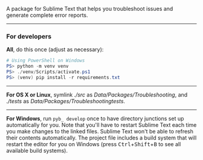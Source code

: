 A package for Sublime Text that helps you troubleshoot issues and generate complete error reports.

---

### For developers

**All**, do this once (adjust as necessary):

```powershell
# Using PowerShell on Windows
PS> python -m venv venv
PS> ./venv/Scripts/activate.ps1
PS> (venv) pip install -r requirements.txt
```

---

**For OS X or Linux**, symlink *./src* as *Data/Packages/Troubleshooting*, and *./tests* as *Data/Packages/Troubleshootingtests*.

---

**For Windows**, run `pyb_ develop` once to have directory junctions set up automatically for you. Note that you'll have to restart Sublime Text each time you make changes to the linked files. Sublime Text won't be able to refresh their contents automatically. The project file includes a build system that will restart the editor for you on Windows (press <kbd>Ctrl</kbd>+<kbd>Shift</kbd>+<kbd>B</kbd> to see all available build systems).
